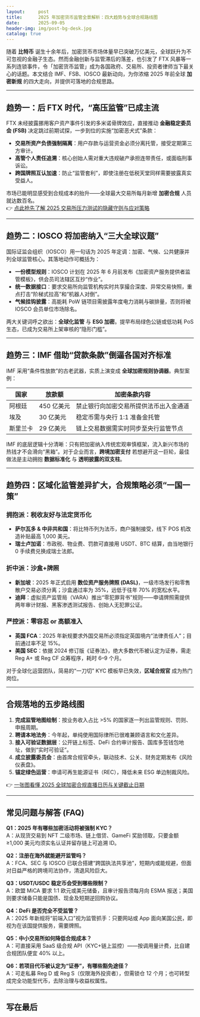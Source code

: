 ```yaml
---
layout:     post
title:      2025 年加密货币监管全景解析：四大趋势与全球合规路线图
date:       2025-09-05
header-img: img/post-bg-desk.jpg
catalog: true
---
```


随着 **比特币** 诞生十余年后，加密货币市场体量早已突破万亿美元，全球跃升为不可忽视的金融子生态。然而金融创新与监管滞后的落差，也引发了 FTX 风暴等一系列连锁事件，令「加密货币监管」成为各国政府、交易所、投资者律师当下最关心的话题。本文结合 IMF、FSB、IOSCO 最新动向，为你浓缩 2025 年前全球 **加密新规** 的四大走向，并提供可落地的合规思路。

------

## 趋势一：后 FTX 时代，“高压监管”已成主流

FTX 未经披露挪用客户资产事件引发的多米诺骨牌效应，直接推动 **金融稳定委员会 (FSB)** 决定跳过前期试探，一步到位的实施“加密恶犬式”条款：

* **交易所资产负债强制隔离**：用户存款与运营资金必须分离托管，接受定期第三方审计。  
* **高管个人责任追溯**：核心创始人需对重大违规破产承担连带责任，或面临刑事诉讼。  
* **跨国牌照互认加速**：防止“监管套利”，即使注册在低税天堂同样需要披露真实受益人。

市场已能明显感受到合规成本的抬升——全球最大交易所每月新增 **加密合规** 人员就达数百名。  
👉 [点此抢先了解 2025 交易所压力测试的隐藏守则与应对策略](https://okxdog.com/)

------

## 趋势二：IOSCO 将加密纳入“三大全球议题”

国际证监会组织（IOSCO）用一句话为 2025 年定调：加密、气候、公共健康并列全球监管核心。其落地动作可概括为：

- **一份模型规则**：IOSCO 计划在 2025 年 6 月前发布《加密资产服务提供者监管模板》，供会员司法辖区互抄“作业”。  
- **统一数据接口**：要求交易所向监管机构实时共享撮合深度、异常交易快照，重点打击“阶梯式拉高”和“机器人对倒”。  
- **气候挂钩披露**：高能耗 PoW 链项目需披露年度电力消耗与碳排量，否则将被 IOSCO 会员单位市场除名。

两大关键词呼之欲出：**全球化监管** 与 **ESG 加密**。提早布局绿色公链或低功耗 PoS 生态，已成为交易所上架审核的“隐形门槛”。

------

## 趋势三：IMF 借助“贷款条款”倒逼各国对齐标准

IMF 采用“条件性放款”的古老武器，实质上演变成 **全球加密规则协调器**。典型案例：

| 国家 | 放款额 | 加密条款内容 |
|------|--------|---------------|
| 阿根廷 | 450 亿美元 | 禁止银行向加密交易所提供法币出入金通道 |
| 埃及 | 30 亿美元 | 稳定币需与央行 1:1 准备金托管 |
| 斯里兰卡 | 29 亿美元 | 链上交易数据需实时同步至央行监管节点 |

IMF 的底层逻辑十分清晰：只有把加密纳入传统宏观审慎框架，流入新兴市场的热钱才不会滑向“黑箱”。对于企业而言，**跨境加密支付** 若想避开这一巨轮，最佳做法是主动拥抱 **数据标准化** 与 **透明披露的双支柱**。

------

## 趋势四：区域化监管差异扩大，合规策略必须“一国一策”

### 拥抱派：税收友好与法定货币化

- **萨尔瓦多 & 中非共和国**：将比特币列为法币，商户强制接受，线下 POS 机改造补贴最高 1,000 美元。  
- **瑞士卢加诺**：市政税、物业费、罚款可直接用 USDT、BTC 结算，由当地银行 0 手续费兑换成瑞士法郎。

### 折中派：沙盒+牌照

- **新加坡**：2025 年正式启用 **数位资产服务牌照 (DASL)**，一级市场发行和零售散户交易必须分离；沙盒通过率为 35%，远低于往年 70% 的宽松水平。  
- **迪拜**：虚拟资产监管局（VARA）推出“零犯罪背书”规则——申请牌照需提供两年审计财报、黑客渗透测试报告、创始人无犯罪公证。

### 严控派：零容忍 or 高额准入

- **英国 FCA**：2025 年新规要求外国交易所必须指定英国境内“法律责任人”；目前通过率不足 15%。  
- **美国 SEC**：依据 2024 修订版《证券法》，绝大多数代币被认定为证券，需走 Reg A+ 或 Reg CF 众筹程序，耗时 6–9 个月。  

对于全球化运营团队，简易的“一刀切” KYC 模板早已失效，**区域合规官** 成为热门岗位。

------

## 合规落地的五步路线图

1. **完成监管地图绘制**：按业务收入占比 >5% 的国家逐一列出监管规则、罚则、申报周期。  
2. **聘请本地法务**：今年起，单纯使用国际律所已很难兼顾语言和文化差异。  
3. **接入可验证数据层**：公开链上标签、DeFi 合约审计报告、国库多签钱包地址，做到“实时可验证”。  
4. **成立披露委员会**：由首席合规官牵头，联动技术、公关、财务定期发布《风险仪表盘》。  
5. **锚定绿色运营**：申请可再生能源证书（REC），降低未来 ESG 单边制裁风险。

👉 [一张图看懂 2025 全球加密合规直播日历与关键截止日期](https://okxdog.com/)

------

## 常见问题与解答 (FAQ)

**Q1：2025 年有哪些加密活动将被强制 KYC？**  
A：从现货交易到 NFT 二级市场、链上借贷、GameFi 奖励领取，只要金额 ≥1,000 美元均须实名认证并留存链上可追溯 ID。

**Q2：注册在海外就能避开监管吗？**  
A：FCA、SEC 与 IOSCO 已联合搭建“跨国执法共享池”，短期内或能规避，但面对日益严格的跨境司法协作，清退风险巨大。

**Q3：USDT/USDC 稳定币会受到哪些限制？**  
A：欧盟 MiCA 要求 1:1 欧元或美元储备，且审计报告须每月向 ESMA 报送；美国则要求储备只能是国债、现金及短期逆回购协议。

**Q4：DeFi 是否完全不受监管？**  
A：2025 年新规将“前端入口”视为监管抓手：只要网站或 App 面向某国公民，即视为在该国提供服务，需要牌照。

**Q5：中小交易所如何降低合规成本？**  
A：可直接采用 SaaS 级合规 API（KYC+链上监控）——按调用量计费，比自建合规团队便宜 40% 以上。

**Q6：若项目代币被认定为“证券”，有哪些豁免途径？**  
A：可走私募 Reg D 或 Reg S（仅限海外投资者），但需锁仓 12 个月；也可转型成完全功能型代币，去除治理与收益权属性。

------

## 写在最后